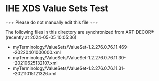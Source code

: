 # IHE XDS Value Sets Test

+++ Please do not manually edit this file +++

The following files in this directory are synchronized from ART-DECOR® (recently at 2024-05-05 10:05:36)

* myTerminology/ValueSets/ValueSet-1.2.276.0.76.11.469--20220401000000.xml
* myTerminology/ValueSets/ValueSet-1.2.276.0.76.11.30--20210625132107.xml
* myTerminology/ValueSets/ValueSet-1.2.276.0.76.11.31--20211015121326.xml
